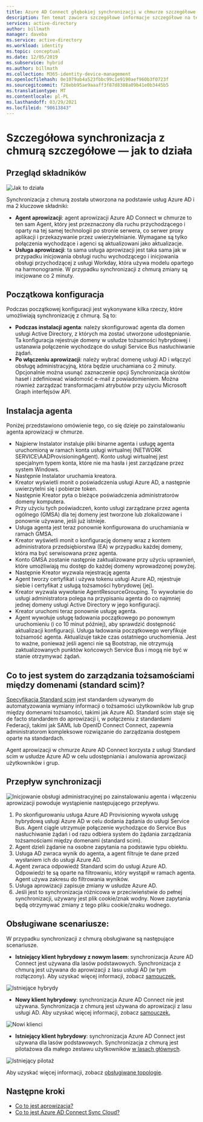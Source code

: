 ```yaml
---
title: Azure AD Connect głębokiej synchronizacji w chmurze szczegółowe — jak to działa
description: Ten temat zawiera szczegółowe informacje szczegółowe na temat działania synchronizacji z chmurą.
services: active-directory
author: billmath
manager: daveba
ms.service: active-directory
ms.workload: identity
ms.topic: conceptual
ms.date: 12/05/2019
ms.subservice: hybrid
ms.author: billmath
ms.collection: M365-identity-device-management
ms.openlocfilehash: 0e1079ab4a523fbbc99c1e9190aef960b3f0723f
ms.sourcegitcommit: f28ebb95ae9aaaff3f87d8388a09b41e0b3445b5
ms.translationtype: MT
ms.contentlocale: pl-PL
ms.lasthandoff: 03/29/2021
ms.locfileid: "98613843"
---
```

# <a name="cloud-sync-deep-dive---how-it-works"></a>Szczegółowa synchronizacja z chmurą szczegółowe — jak to działa

## <a name="overview-of-components"></a>Przegląd składników

![Jak to działa](media/concept-how-it-works/how-1.png)

Synchronizacja z chmurą została utworzona na podstawie usług Azure AD i ma 2 kluczowe składniki:

- **Agent aprowizacji**: agent aprowizacji Azure AD Connect w chmurze to ten sam Agent, który jest przeznaczony dla ruchu przychodzącego i oparty na tej samej technologii po stronie serwera, co serwer proxy aplikacji i przekazywanie przez uwierzytelnianie. Wymagane są tylko połączenia wychodzące i agenci są aktualizowani jako aktualizacje. 
- **Usługa aprowizacji**: ta sama usługa aprowizacji jest taka sama jak w przypadku inicjowania obsługi ruchu wychodzącego i inicjowania obsługi przychodzącej z usługi Workday, która używa modelu opartego na harmonogramie. W przypadku synchronizacji z chmurą zmiany są inicjowane co 2 minuty.


## <a name="initial-setup"></a>Początkowa konfiguracja
Podczas początkowej konfiguracji jest wykonywane kilka rzeczy, które umożliwiają synchronizację z chmurą.  Są to: 

- **Podczas instalacji agenta**: należy skonfigurować agenta dla domen usługi Active Directory, z których ma zostać utworzone udostępnianie.  Ta konfiguracja rejestruje domeny w usłudze tożsamości hybrydowej i ustanawia połączenie wychodzące do usługi Service Bus nasłuchiwanie żądań.
- **Po włączeniu aprowizacji**: należy wybrać domenę usługi AD i włączyć obsługę administracyjną, która będzie uruchamiana co 2 minuty. Opcjonalnie można usunąć zaznaczenie opcji Synchronizacja skrótów haseł i zdefiniować wiadomość e-mail z powiadomieniem. Można również zarządzać transformacjami atrybutów przy użyciu Microsoft Graph interfejsów API.


## <a name="agent-installation"></a>Instalacja agenta
Poniżej przedstawiono omówienie tego, co się dzieje po zainstalowaniu agenta aprowizacji w chmurze.

- Najpierw Instalator instaluje pliki binarne agenta i usługę agenta uruchomioną w ramach konta usługi wirtualnej (NETWORK SERVICE\AADProvisioningAgent).  Konto usługi wirtualnej jest specjalnym typem konta, które nie ma hasła i jest zarządzane przez system Windows.
- Następnie Instalator uruchamia kreatora.
- Kreator wyświetli monit o poświadczenia usługi Azure AD, a następnie uwierzytelni się i pobierze token.
- Następnie Kreator pyta o bieżące poświadczenia administratorów domeny komputera.
- Przy użyciu tych poświadczeń, konto usługi zarządzane przez agenta ogólnego (GMSA) dla tej domeny jest tworzone lub zlokalizowane i ponownie używane, jeśli już istnieje.
- Usługa agenta jest teraz ponownie konfigurowana do uruchamiania w ramach GMSA.
- Kreator wyświetli monit o konfigurację domeny wraz z kontem administratora przedsiębiorstwa (EA) w przypadku każdej domeny, która ma być serwisowana przez agenta.
- Konto GMSA zostanie następnie zaktualizowane przy użyciu uprawnień, które umożliwiają mu dostęp do każdej domeny wprowadzonej powyżej.
- Następnie Kreator wyzwala rejestrację agenta
- Agent tworzy certyfikat i używa tokenu usługi Azure AD, rejestruje siebie i certyfikat z usługą tożsamości hybrydowej (jej).
- Kreator wyzwala wywołanie AgentResourceGrouping. To wywołanie do usługi administratora polega na przypisaniu agenta do co najmniej jednej domeny usługi Active Directory w jego konfiguracji.
- Kreator uruchomi teraz ponownie usługę agenta.
- Agent wywołuje usługę ładowania początkowego po ponownym uruchomieniu (i co 10 minut później), aby sprawdzić dostępność aktualizacji konfiguracji.  Usługa ładowania początkowego weryfikuje tożsamość agenta.  Aktualizuje także czas ostatniego uruchomienia.  Jest to ważne, ponieważ jeśli agenci nie są Bootstrap, nie otrzymują zaktualizowanych punktów końcowych Service Bus i mogą nie być w stanie otrzymywać żądań. 


## <a name="what-is-system-for-cross-domain-identity-management-scim"></a>Co to jest system do zarządzania tożsamościami między domenami (standard scim)?

[Specyfikacja Standard scim](https://tools.ietf.org/html/draft-scim-core-schema-01) jest standardem używanym do automatyzowania wymiany informacji o tożsamości użytkowników lub grup między domenami tożsamości, takimi jak Azure AD. Standard scim staje się de facto standardem do aprowizacji i, w połączeniu z standardami Federacji, takimi jak SAML lub OpenID Connect Connect, zapewnia administratorom kompleksowe rozwiązanie do zarządzania dostępem oparte na standardach.

Agent aprowizacji w chmurze Azure AD Connect korzysta z usługi Standard scim w usłudze Azure AD w celu udostępniania i anulowania aprowizacji użytkowników i grup.

## <a name="synchronization-flow"></a>Przepływ synchronizacji
![Inicjowanie obsługi administracyjnej ](media/concept-how-it-works/provisioning-4.png) po zainstalowaniu agenta i włączeniu aprowizacji powoduje wystąpienie następującego przepływu.

1.  Po skonfigurowaniu usługa Azure AD Provisioning wywoła usługę hybrydową usługi Azure AD w celu dodania żądania do usługi Service Bus. Agent ciągle utrzymuje połączenie wychodzące do Service Bus nasłuchiwanie żądań i od razu odbiera system do żądania zarządzania tożsamościami między domenami (standard scim). 
2.  Agent dzieli żądanie na osobne zapytania na podstawie typu obiektu. 
3.  Usługa AD zwraca wynik do agenta, a agent filtruje te dane przed wysłaniem ich do usługi Azure AD.  
4.  Agent zwraca odpowiedź Standard scim do usługi Azure AD.  Odpowiedzi te są oparte na filtrowaniu, który wystąpił w ramach agenta.  Agent używa zakresu do filtrowania wyników. 
5.  Usługa aprowizacji zapisuje zmiany w usłudze Azure AD.
6. Jeśli jest to synchronizacja różnicowa w przeciwieństwie do pełnej synchronizacji, używany jest plik cookie/znak wodny. Nowe zapytania będą otrzymywać zmiany z tego pliku cookie/znaku wodnego.

## <a name="supported-scenarios"></a>Obsługiwane scenariusze:
W przypadku synchronizacji z chmurą obsługiwane są następujące scenariusze.


- **Istniejący klient hybrydowy z nowym lasem**: synchronizacja Azure AD Connect jest używana dla lasów podstawowych. Synchronizacja z chmurą jest używana do aprowizacji z lasu usługi AD (w tym rozłączony). Aby uzyskać więcej informacji, zobacz [samouczek.](tutorial-existing-forest.md)

 ![Istniejące hybrydy](media/tutorial-existing-forest/existing-forest-new-forest-2.png)
- **Nowy klient hybrydowy**: synchronizacja Azure AD Connect nie jest używana. Synchronizacja z chmurą jest używana do aprowizacji z lasu usługi AD.  Aby uzyskać więcej informacji, zobacz [samouczek.](tutorial-single-forest.md)
 
 ![Nowi klienci](media/tutorial-single-forest/diagram-2.png)

- **Istniejący klient hybrydowy**: synchronizacja Azure AD Connect jest używana dla lasów podstawowych. Synchronizacja z chmurą jest pilotażowa dla małego zestawu użytkowników [w lasach głównych](tutorial-existing-forest.md).

 ![Istniejący pilotaż](media/tutorial-migrate-aadc-aadccp/diagram-2.png)

Aby uzyskać więcej informacji, zobacz [obsługiwane topologie](plan-cloud-sync-topologies.md).



## <a name="next-steps"></a>Następne kroki 

- [Co to jest aprowizacja?](what-is-provisioning.md)
- [Co to jest Azure AD Connect Sync Cloud?](what-is-cloud-sync.md)

